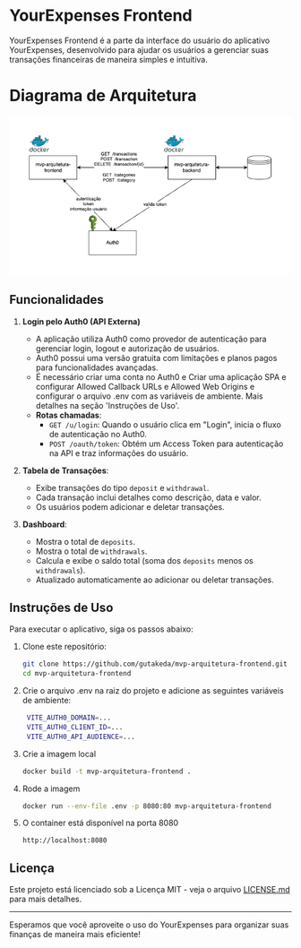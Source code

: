 # YourExpenses Frontend

YourExpenses Frontend é a parte da interface do usuário do aplicativo YourExpenses, desenvolvido para ajudar os usuários a gerenciar suas transações financeiras de maneira simples e intuitiva.

# Diagrama de Arquitetura
![Diagrama de Arquitetura](./mvp-arquitetura.drawio.png)

## Funcionalidades

1. **Login pelo Auth0 (API Externa)**
   - A aplicação utiliza Auth0 como provedor de autenticação para gerenciar login, logout e autorização de usuários.
   - Auth0 possui uma versão gratuita com limitações e planos pagos para funcionalidades avançadas.
   - É necessário criar uma conta no Auth0 e Criar uma aplicação SPA e configurar Allowed Callback URLs e Allowed Web Origins e configurar o arquivo .env com as variáveis de ambiente. Mais detalhes na seção 'Instruções de Uso'.
   - **Rotas chamadas**:
     - `GET /u/login`: Quando o usuário clica em "Login", inicia o fluxo de autenticação no Auth0.
     - `POST /oauth/token`: Obtém um Access Token para autenticação na API e traz informações do usuário.

2. **Tabela de Transações**:
   - Exibe transações do tipo `deposit` e `withdrawal`.
   - Cada transação inclui detalhes como descrição, data e valor.
   - Os usuários podem adicionar e deletar transações.

3. **Dashboard**:
   - Mostra o total de `deposits`.
   - Mostra o total de `withdrawals`.
   - Calcula e exibe o saldo total (soma dos `deposits` menos os `withdrawals`).
   - Atualizado automaticamente ao adicionar ou deletar transações.

## Instruções de Uso

Para executar o aplicativo, siga os passos abaixo:

1. Clone este repositório:

   ```bash
   git clone https://github.com/gutakeda/mvp-arquitetura-frontend.git
   cd mvp-arquitetura-frontend
   ```

2. Crie o arquivo .env na raiz do projeto e adicione as seguintes variáveis de ambiente:
   ```bash
    VITE_AUTH0_DOMAIN=...
    VITE_AUTH0_CLIENT_ID=...
    VITE_AUTH0_API_AUDIENCE=...
   ```

3. Crie a imagem local

   ```bash
   docker build -t mvp-arquitetura-frontend .
   ```

4. Rode a imagem

   ```bash
   docker run --env-file .env -p 8080:80 mvp-arquitetura-frontend
   ```

5. O container está disponível na porta 8080
   ```
   http://localhost:8080
   ```

## Licença

Este projeto está licenciado sob a Licença MIT - veja o arquivo [LICENSE.md](LICENSE.md) para mais detalhes.

---

Esperamos que você aproveite o uso do YourExpenses para organizar suas finanças de maneira mais eficiente!
